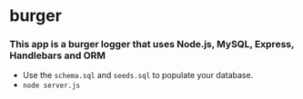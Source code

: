 # burger

### This app is a burger logger that uses Node.js, MySQL, Express, Handlebars and ORM

* Use the `schema.sql` and `seeds.sql` to populate your database.
* `node server.js`

